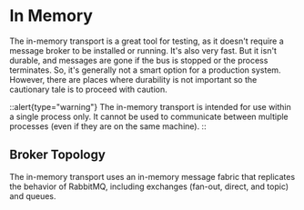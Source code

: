 # In Memory

The in-memory transport is a great tool for testing, as it doesn't require a message broker to be installed or running. It's also very fast. But it isn't durable, and messages are gone if the bus is stopped or the process terminates. So, it's generally not a smart option for a production system. However, there are places where durability is not important so the cautionary tale is to proceed with caution.

::alert{type="warning"}
The in-memory transport is intended for use within a single process only. It cannot be used to communicate between multiple processes (even if they are on the same machine).
::

## Broker Topology

The in-memory transport uses an in-memory message fabric that replicates the behavior of RabbitMQ, including exchanges (fan-out, direct, and topic) and queues. 

